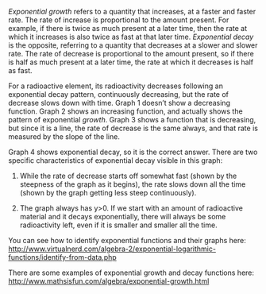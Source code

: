 *Exponential growth* refers to a quantity that increases, at a faster
and faster rate. The rate of increase is proportional to the amount
present. For example, if there is twice as much present at a later time,
then the rate at which it increases is also twice as fast at that later
time. *Exponential decay* is the opposite, referring to a quantity that
decreases at a slower and slower rate. The rate of decrease is
proportional to the amount present, so if there is half as much present
at a later time, the rate at which it decreases is half as fast.

For a radioactive element, its radioactivity decreases following an
exponential decay pattern, continuously decreasing, but the rate of
decrease slows down with time. Graph 1 doesn’t show a decreasing
function. Graph 2 shows an increasing function, and actually shows the
pattern of exponential *growth*. Graph 3 shows a function that is
decreasing, but since it is a line, the rate of decrease is the same
always, and that rate is measured by the slope of the line.

Graph 4 shows exponential decay, so it is the correct answer. There are
two specific characteristics of exponential decay visible in this graph:

1.  While the rate of decrease starts off somewhat fast (shown by the
    steepness of the graph as it begins), the rate slows down all the
    time (shown by the graph getting less steep continuously).

2.  The graph always has y&gt;0. If we start with an amount of
    radioactive material and it decays exponentially, there will always
    be some radioactivity left, even if it is smaller and smaller all
    the time.

You can see how to identify exponential functions and their graphs here:
<http://www.virtualnerd.com/algebra-2/exponential-logarithmic-functions/identify-from-data.php>

There are some examples of exponential growth and decay functions here:
<http://www.mathsisfun.com/algebra/exponential-growth.html>

